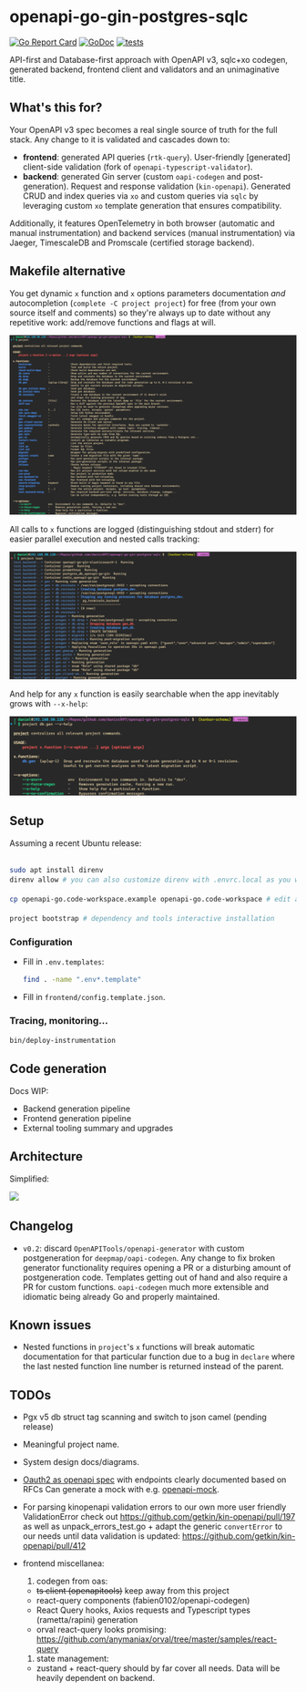 # openapi-go-gin-postgres-sqlc

[![Go Report Card](https://goreportcard.com/badge/github.com/danicc097/openapi-go-gin-postgres-sqlc)](https://goreportcard.com/report/github.com/danicc097/openapi-go-gin-postgres-sqlc)
[![GoDoc](https://pkg.go.dev/badge/github.com/danicc097/openapi-go-gin-postgres-sqlc)](https://pkg.go.dev/github.com/danicc097/openapi-go-gin-postgres-sqlc)
[![tests](https://github.com/danicc097/openapi-go-gin-postgres-sqlc/actions/workflows/tests.yaml/badge.svg)](https://github.com/danicc097/openapi-go-gin-postgres-sqlc/actions/workflows/tests.yaml)

API-first and Database-first approach with OpenAPI v3, sqlc+xo codegen,
generated backend, frontend client and validators and an unimaginative title.

## What's this for?

Your OpenAPI v3 spec becomes a real single source of truth for the full stack. Any
change to it is validated and cascades down to:

- **frontend**: generated API queries (`rtk-query`). User-friendly [generated] client-side validation
  (fork of `openapi-typescript-validator`).
- **backend**: generated Gin server (custom `oapi-codegen` and post-generation).
  Request and response validation (`kin-openapi`). Generated CRUD and index queries via `xo`
  and custom queries via `sqlc` by leveraging custom `xo` template generation
  that ensures compatibility.

Additionally, it features OpenTelemetry in both browser (automatic and
manual instrumentation) and backend services (manual instrumentation) via
Jaeger, TimescaleDB and Promscale (certified storage backend).

## Makefile alternative

You get dynamic `x` function and `x` options parameters documentation _and_
autocompletion (`complete -C project project`) for
free (from your own source itself and comments)
so they're always up to date without any repetitive work: add/remove functions
and flags at will.

![](.github/autodocs.png)

All calls to `x` functions are logged (distinguishing stdout and stderr) for easier parallel execution and nested
calls tracking:

![](.github/logging.png)

And help for any `x` function is easily searchable when the app inevitably grows
with `--x-help`:

![](.github/help-x-function.png)

## Setup

Assuming a recent Ubuntu release:

```bash

sudo apt install direnv
direnv allow # you can also customize direnv with .envrc.local as you would a regular .envrc, see example

cp openapi-go.code-workspace.example openapi-go.code-workspace # edit as desired

project bootstrap # dependency and tools interactive installation

```

### Configuration

- Fill in `.env.templates`:

  ```bash
  find . -name ".env*.template"
  ```

- Fill in `frontend/config.template.json`.


### Tracing, monitoring...

```bash
bin/deploy-instrumentation
```

## Code generation

Docs WIP:

- Backend generation pipeline
- Frontend generation pipeline
- External tooling summary and upgrades

<!-- xo custom templates with cardinality, property comments for join and public model generation for embedding, schema from structs, spec sync -->

## Architecture

Simplified:

![](.github/system-diagram.png)

## Changelog

- `v0.2`: discard `OpenAPITools/openapi-generator` with custom postgeneration for `deepmap/oapi-codegen`. Any
  change to fix broken generator functionality requires opening a PR or a disturbing
  amount of postgeneration code. Templates getting out of hand and also require
  a PR for custom functions. `oapi-codegen` much more extensible and idiomatic
  being already Go and properly maintained.

## Known issues

- Nested functions in `project`'s `x` functions will break automatic
  documentation for that particular function due to a bug in `declare` where the last nested function line
  number is returned instead of the parent.

## TODOs

- Pgx v5 db struct tag scanning and switch to json
  camel (pending release)

- Meaningful project name.

- System design docs/diagrams.

- [Oauth2 as openapi
  spec](https://github.com/ybelenko/oauth2_as_oas3_components/tree/master/dist/components)
  with endpoints clearly documented based on RFCs
  Can generate a mock with e.g.
  [openapi-mock](https://github.com/muonsoft/openapi-mock).

- For parsing kinopenapi validation errors to our own more user
  friendly ValidationError check out
  https://github.com/getkin/kin-openapi/pull/197
  as well as
  unpack_errors_test.go + adapt the generic `convertError` to our needs
  until data validation is updated:
  https://github.com/getkin/kin-openapi/pull/412

- frontend miscellanea:
  1. codegen from oas:
  - ~~ts client (openapitools)~~ keep away from this project
  - react-query components (fabien0102/openapi-codegen)
  - React Query hooks, Axios requests and Typescript types (rametta/rapini) generation
  - orval react-query looks promising: https://github.com/anymaniax/orval/tree/master/samples/react-query

  1. state management:
    - zustand + react-query should by far cover all needs. Data will be heavily
      dependent on backend.
